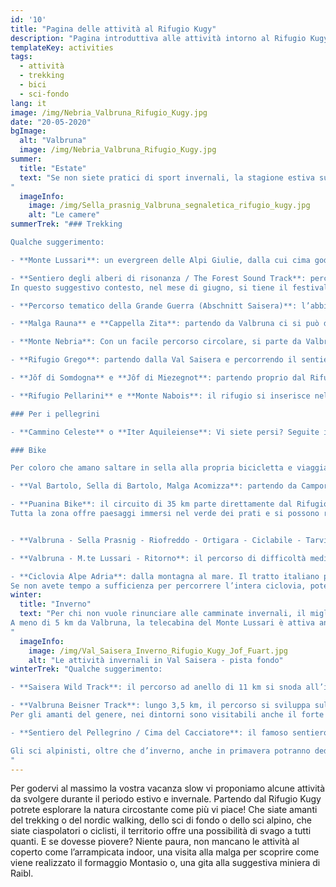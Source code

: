```yaml
---
id: '10'
title: "Pagina delle attività al Rifugio Kugy"
description: "Pagina introduttiva alle attività intorno al Rifugio Kugy: trekking, bici sci di fondo, e molto altro."
templateKey: activities
tags:
  - attività
  - trekking
  - bici
  - sci-fondo
lang: it
image: /img/Nebria_Valbruna_Rifugio_Kugy.jpg
date: "20-05-2020"
bgImage:
  alt: "Valbruna"
  image: /img/Nebria_Valbruna_Rifugio_Kugy.jpg
summer:
  title: "Estate"
  text: "Se non siete pratici di sport invernali, la stagione estiva sulle Alpi Giulie vi offrirà diverse attività per rigenerarvi dopo il lungo letargo. Gli amanti del trekking e del nordic walking potranno percorrere i bellissimi sentieri che si diramano sulle montagne di Valbruna, Camporosso, Ugovizza e Tarvisio. Vi ricordiamo che la segnaletica non manca ed esistono accurate mappe escursionistiche per orientarsi.
"
  imageInfo:
    image: /img/Sella_prasnig_Valbruna_segnaletica_rifugio_kugy.jpg
    alt: "Le camere"
summerTrek: "### Trekking

Qualche suggerimento:

- **Monte Lussari**: un evergreen delle Alpi Giulie, dalla cui cima godere di un panorama sulle cime circostanti. Per chi volesse la cabinovia è attiva anche d’estate, altrimenti si potrà raggiungere il Santuario sulla cima dalla comoda strada forestale o dal sentiero del Pellegrino.

- **Sentiero degli alberi di risonanza / The Forest Sound Track**: percorso di 5,5 km che si immerge nello straordinario bosco di abeti rossi destinati alla produzione di strumenti musicali quali violini, viole, violoncelli, chitarre, pianoforti, clavicembali, in tutto il mondo. Partendo da Valbruna potrete raggiungere anche altri punti di interesse: un sito di alberi di abete rosso malformati a causa di nodi patogeni nel sottosuolo, un piccolo parco dell’arte chiamato “Altrememorie“, la sorgente “Sabuata” e, nella parte finale, quando già sarete giunti all’interno del bosco degli alberi di Risonanza, incrocerete l’ “Abschnitt Saisera”, un Parco Tematico della Grande Guerra.
In questo suggestivo contesto, nel mese di giugno, si tiene il festival Risonanze: musica nel bosco. Quest’anno, viste le circostanze, è stato annullato e rinviato al 2021. Nel frattempo, però, è prevista la digitalizzazione del sentiero e, grazie ad un’app, sarà possibile consultare contenuti multimediali e un’audioguida di accompagnamento alla scoperta del bosco e del legno armonico.

- **Percorso tematico della Grande Guerra (Abschnitt Saisera)**: l’abbiamo percorso in prima persona e lo consigliamo vivamente, non solo per la sua valenza storica ma perché c’è davvero da rimanere a bocca aperta.

- **Malga Rauna** e **Cappella Zita**: partendo da Valbruna ci si può dedicare a questa facile escursione, da fare anche in inverno con le racchette da neve. Si prende il sentiero Cai 607 e passando per Malga Rauna si potrà godere di belle vedute sulla Cima del Cacciatore. Nelle giornate di sole sono meravigliosi i tramonti. A 1515 m si può visitare la Cappella Zita sopravvissuta agli eventi bellici della Grande Guerra.

- **Monte Nebria**: Con un facile percorso circolare, si parte da Valbruna e si seguono i sentieri Cai 608 e 658.  E’ una camminata che consigliamo a tutti perché seppur con un’elevazione moderata garantisce un panorama a 360°. Le cime sono due, a est e a ovest, e il percorso segue una pista militare.

- **Rifugio Grego**: partendo dalla Val Saisera e percorrendo il sentiero Cai 611 che attraversa una bella faggeta, si può salire al rifugio Grego. Una vista magnifica vi svelerà il Jôf Montasio nella sua imponenza: Creste dei Draghi, Torre Nord, Amalia, molte delle vie che Kugy percorse e che immortalò nei suoi scritti.

- **Jôf di Somdogna** e **Jôf di Miezegnot**: partendo proprio dal Rifugio Grego e percorrendo ancora 400 mt scarsi di dislivello si giunge fino alla cima Somdogna. Dall’omonima sella invece si può prendere il sentiero Cai 609 e, incontrando testimonianze della Grande Guerra, giungere alla cima di Miezegnot.

- **Rifugio Pellarini** e **Monte Nabois**: il rifugio si inserisce nella bellissima cornice del gruppo dello Jôf Fuart ed è raggiungibile con il sentiero Cai 616, dapprima su pista forestale e poi su sentiero. Una volta arrivati, è d’obbligo salire al Grande Nabois.

### Per i pellegrini

- **Cammino Celeste** o **Iter Aquileiense**: Vi siete persi? Seguite il pesciolino che fa da simbolo a questo pellegrinaggio lungo circa 200 km. L’affascinante cammino che taglia l’intera regione viene definito come una piccola colonna vertebrale del Friuli Venezia Giulia. In dieci tappe, si snoda dalla città di Aquileia e giunge alla sua ultima fermata proprio qui nel paese di Valbruna, e su fino alla cima del Monte Lussari. E’ interamente percorribile dal mese di giugno fino al mese di settembre mentre d’inverno alcuni tratti sono coperti dalla neve.

### Bike

Per coloro che amano saltare in sella alla propria bicicletta e viaggiare su due ruote proponiamo i seguenti percorsi:

- **Val Bartolo, Sella di Bartolo, Malga Acomizza**: partendo da Camporosso si potrà seguire questo bellissimo tracciato che si snoda oltre il confine italo austriaco.

- **Puanina Bike**: il circuito di 35 km parte direttamente dal Rifugio Kugy. Con un dislivello di 700 mt è un percorso di difficoltà media. Il primo tratto su strada conduce alla comoda pista ciclabile. Raggiunto l’abitato di Ugovizza si procede su strada asfaltata e in parte sterrata verso il rifugio Nordio (mt. 1420). Si scende poi a Malga Priu in Val Rauna (mt. 1255) e da lì verso il Rifugio Gortani (mt 1100). Si rientra a Valbruna dalla Sella di Vuom a Camporosso.
Tutta la zona offre paesaggi immersi nel verde dei prati e si possono raggiungere vari rifugi e agriturismi.  


- **Valbruna - Sella Prasnig - Riofreddo - Ortigara - Ciclabile - Tarvisio - Valbruna**:  con una lunghezza di 46 km circa e un dislivello max in salita di 650 mt, il percorso si snoda su pista ciclabile e strade forestali. Si parte da Valbruna si percorre un tratto della Val Saisera e si raggiunge sella Prasnig (mt. 1491). Segue una discesa pendente verso Val Riofreddo e Riofreddo (mt. 830). Di nuovo in direzione Tarvisio si devia verso Rutte e Ortigara fino a tornare sulla ciclabile che da Fusine ritorna a Tarvisio e a Valbruna.

- **Valbruna - M.te Lussari - Ritorno**: il percorso di difficoltà media diventa più impegnativo su ciclabile e strada forestale. Ha una lunghezza di 30 km e un dislivello max in salita di 650 mt. Si parte da Valbruna e lungo la strada forestale si arriva in salita fino al Monte Lussari (mt.1750). Si può rientrare percorrendo la stessa strada o per i più esperti passare dal Monte Florianca, il Monte Priesnig, Tarvisio e Valbruna.

- **Ciclovia Alpe Adria**: dalla montagna al mare. Il tratto italiano parte da Coccau e l’arrivo sarà nella graziosa città di Grado.  Noi l’abbiamo percorsa tutta e vi garantiamo che è bellissima!
Se non avete tempo a sufficienza per percorrere l’intera ciclovia, potete sempre accontentarvi con due tratti interessanti. Il primo vi porta da Valbruna in uno dei borghi più belli d’Italia, Venzone. Meno di 60 km e un comodo rientro in treno. Il secondo è diretto verso Kranjska Gora, sono circa 30 km e una deviazione obbligata ai laghi di fusine (a 3 km dal bivio)."
winter:
  title: "Inverno"
  text: "Per chi non vuole rinunciare alle camminate invernali, il miglior modo è munirsi di ciaspole e avventurarsi sui sentieri della Val Saisera. Troverete oltre 15 km di sentieri nella neve, ben segnalati e battuti. Per gli appassionati dello sci di fondo non mancano piste che si snodano lungo tutta la vallata, attraverso radure e magici boschi innevati.
A meno di 5 km da Valbruna, la telecabina del Monte Lussari è attiva anche per gli amanti dello sci alpino. E sempre per gli appassionati della discesa, il vicino comune di Tarvisio offre altrettanti 25 km di divertimento.
"
  imageInfo:
    image: /img/Val_Saisera_Inverno_Rifugio_Kugy_Jof_Fuart.jpg
    alt: "Le attività invernali in Val Saisera - pista fondo"
winterTrek: "Qualche suggerimento:

- **Saisera Wild Track**: il percorso ad anello di 11 km si snoda all’interno della Val Saisera ed è fruibile a tutti, a piedi, con gli sci di fondo o con le fat bike. Oltre alla bellezza del paesaggio invernale, lungo l’itinerario si può fare un salto nella storia e visitare i luoghi del fronte della prima guerra mondiale.

- **Valbruna Beisner Track**: lungo 3,5 km, il percorso si sviluppa sulla piana antistante l’abitato di Valbruna. E’ un sentiero adatto a tutti e ottimo per rilassarsi a due passi dal paese. Per gli amanti della storia è possibile prenotare una visita guidata al forte militare Beisner, completamente costruito all’interno della roccia.
Per gli amanti del genere, nei dintorni sono visitabili anche il forte Hensel a Malborghetto e il forte Col Badin a Chiusaforte.

- **Sentiero del Pellegrino / Cima del Cacciatore**: il famoso sentiero che porta direttamente sulla cima del monte Lussari è un’ottima pista invernale da risalire con le pelli di foca. Una volta giunti sul Lussari si può proseguire verso la Cima del Cacciatore.

Gli sci alpinisti, oltre che d’inverno, anche in primavera potranno dedicarsi a gite affascinanti e di livello facile: Sella Nabois, Jof di Somdogna, cima del Monte Cocco o la Vetta Bella.
"
---
```


Per godervi al massimo la vostra vacanza slow vi proponiamo alcune attività da svolgere durante il periodo estivo e invernale. Partendo dal Rifugio Kugy potrete esplorare la natura circostante come più vi piace! Che siate amanti del trekking o del nordic walking, dello sci di fondo o dello sci alpino, che siate ciaspolatori o ciclisti, il territorio offre una possibilità di svago a tutti quanti. E se dovesse piovere? Niente paura, non mancano le attività al coperto come l’arrampicata indoor, una visita alla malga per scoprire come viene realizzato il formaggio Montasio o, una gita alla suggestiva miniera di Raibl. 
